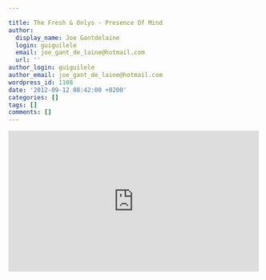 ```yaml
---

title: The Fresh & Onlys - Presence Of Mind
author:
  display_name: Joe Gantdelaine
  login: guiguilele
  email: joe_gant_de_laine@hotmail.com
  url: ''
author_login: guiguilele
author_email: joe_gant_de_laine@hotmail.com
wordpress_id: 1108
date: '2012-09-12 08:42:00 +0200'
categories: []
tags: []
comments: []
---
```

<iframe width="500" height="281" src="http://www.youtube.com/embed/z7u6udhgSGg" frameborder="0" allowfullscreen></iframe>

